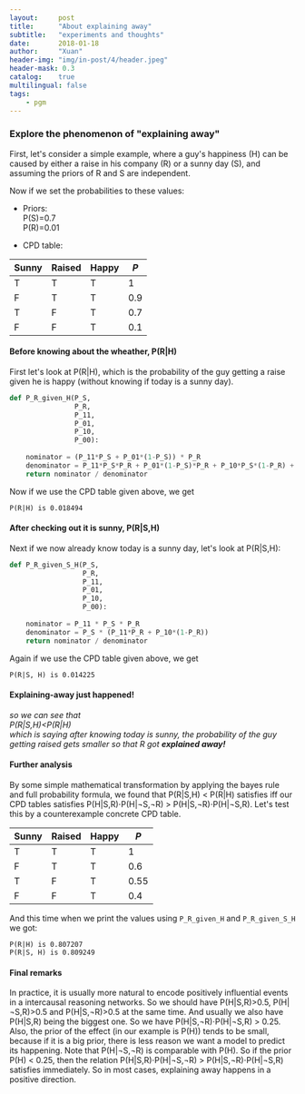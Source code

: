 ```yaml
---
layout:     post
title:      "About explaining away"
subtitle:   "experiments and thoughts"
date:       2018-01-18
author:     "Xuan"
header-img: "img/in-post/4/header.jpeg"
header-mask: 0.3
catalog:    true
multilingual: false
tags:
    - pgm
---
```


### Explore the phenomenon of "explaining away"
First, let's consider a simple example, where a guy's happiness (H) can be caused by either a raise in his company (R) or a sunny day (S), and assuming the priors of R and S are independent.  

Now if we set the probabilities to these values:  
- Priors:  
P(S)=0.7  
P(R)=0.01

- CPD table:

Sunny | Raised | Happy | $P$
--- | --- | --- | ---
T | T | T | 1
F | T | T | 0.9
T | F | T | 0.7
F | F | T | 0.1

#### Before knowing about the wheather, P(R|H)
First let's look at P(R|H), which is the probability of the guy getting a raise given he is happy (without knowing if today is a sunny day).  
```python
def P_R_given_H(P_S,
                P_R,
                P_11,
                P_01,
                P_10,
                P_00):
    
    nominator = (P_11*P_S + P_01*(1-P_S)) * P_R
    denominator = P_11*P_S*P_R + P_01*(1-P_S)*P_R + P_10*P_S*(1-P_R) + P_00*(1-P_S)*(1-P_R)
    return nominator / denominator
```
Now if we use the CPD table given above, we get  
```
P(R|H) is 0.018494
```  

#### After checking out it is sunny, P(R|S,H)
Next if we now already know today is a sunny day, let's look at P(R|S,H):  
```python
def P_R_given_S_H(P_S,
                  P_R,
                  P_11,
                  P_01,
                  P_10,
                  P_00):
    
    nominator = P_11 * P_S * P_R
    denominator = P_S * (P_11*P_R + P_10*(1-P_R))
    return nominator / denominator
```
Again if we use the CPD table given above, we get  
```
P(R|S, H) is 0.014225
```

#### Explaining-away just happened!
_so we can see that  
P(R|S,H)<P(R|H)  
which is saying after knowing today is sunny, the probability of the guy getting raised gets smaller so that R got **explained away!**_  

#### Further analysis
By some simple mathematical transformation by applying the bayes rule and full probability formula, we found that P(R|S,H) < P(R|H) satisfies iff our CPD tables satisfies P(H|S,R)⋅P(H|¬S,¬R) > P(H|S,¬R)⋅P(H|¬S,R).
Let's test this by a counterexample concrete CPD table.  

Sunny | Raised | Happy | $P$
--- | --- | --- | ---
T | T | T | 1
F | T | T | 0.6
T | F | T | 0.55
F | F | T | 0.4

And this time when we print the values using `P_R_given_H` and `P_R_given_S_H` we got:  
```
P(R|H) is 0.807207
P(R|S, H) is 0.809249
```

#### Final remarks
In practice, it is usually more natural to encode positively influential events in a intercausal reasoning networks. So we should have P(H|S,R)>0.5, P(H|¬S,R)>0.5 and P(H|S,¬R)>0.5 at the same time. And usually we also have P(H|S,R) being the biggest one. So we have P(H|S,¬R)⋅P(H|¬S,R) > 0.25.  
Also, the prior of the effect (in our example is P(H)) tends to be small, because if it is a big prior, there is less reason we want a model to predict its happening. Note that P(H|¬S,¬R) is comparable with P(H). So if the prior  P(H) < 0.25, then the relation P(H|S,R)⋅P(H|¬S,¬R) > P(H|S,¬R)⋅P(H|¬S,R) satisfies immediately. So in most cases, explaining away happens in a positive direction.